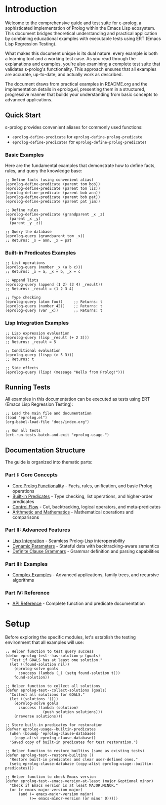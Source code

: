 
# Introduction

Welcome to the comprehensive guide and test suite for ε-prolog, a sophisticated implementation of Prolog within the Emacs Lisp ecosystem. This document bridges theoretical understanding and practical application by combining educational examples with executable tests using ERT (Emacs Lisp Regression Testing).

What makes this document unique is its dual nature: every example is both a learning tool and a working test case. As you read through the explanations and examples, you're also examining a complete test suite that validates ε-prolog's functionality. This approach ensures that all examples are accurate, up-to-date, and actually work as described.

The document draws from practical examples in README.org and the implementation details in eprolog.el, presenting them in a structured, progressive manner that builds your understanding from basic concepts to advanced applications.

## Quick Start

ε-prolog provides convenient aliases for commonly used functions:

-   `eprolog-define-predicate` for `eprolog-define-prolog-predicate`
-   `eprolog-define-predicate!` for `eprolog-define-prolog-predicate!`

### Basic Examples

Here are the fundamental examples that demonstrate how to define facts, rules, and query the knowledge base:

```
;; Define facts (using convenient alias)
(eprolog-define-predicate (parent tom bob))
(eprolog-define-predicate (parent tom liz))
(eprolog-define-predicate (parent bob ann))
(eprolog-define-predicate (parent bob pat))
(eprolog-define-predicate (parent pat jim))

;; Define rules
(eprolog-define-predicate (grandparent _x _z)
  (parent _x _y)
  (parent _y _z))

;; Query the database
(eprolog-query (grandparent tom _x))
;; Returns: _x = ann, _x = pat
```

### Built-in Predicates Examples

```
;; List operations
(eprolog-query (member _x (a b c)))
;; Returns: _x = a, _x = b, _x = c

;; Append lists
(eprolog-query (append (1 2) (3 4) _result))
;; Returns: _result = (1 2 3 4)

;; Type checking
(eprolog-query (atom foo))     ;; Returns: t
(eprolog-query (number 42))    ;; Returns: t
(eprolog-query (var _x))       ;; Returns: t
```

### Lisp Integration Examples

```
;; Lisp expression evaluation
(eprolog-query (lisp _result (+ 2 3)))
;; Returns: _result = 5

;; Conditional evaluation
(eprolog-query (lispp (> 5 3)))
;; Returns: t

;; Side effects
(eprolog-query (lisp! (message "Hello from Prolog!")))
```

## Running Tests

All examples in this documentation can be executed as tests using ERT (Emacs Lisp Regression Testing):

```
;; Load the main file and documentation
(load "eprolog.el")
(org-babel-load-file "docs/index.org")

;; Run all tests
(ert-run-tests-batch-and-exit "eprolog-usage-")
```

## Documentation Structure

The guide is organized into thematic parts:

### Part I: Core Concepts

-   [Core Prolog Functionality](core-prolog.md) - Facts, rules, unification, and basic Prolog operations
-   [Built-in Predicates](builtin-predicates.md) - Type checking, list operations, and higher-order predicates
-   [Control Flow](control-flow.md) - Cut, backtracking, logical operators, and meta-predicates
-   [Arithmetic and Mathematics](arithmetic.md) - Mathematical operations and comparisons

### Part II: Advanced Features

-   [Lisp Integration](lisp-integration.md) - Seamless Prolog-Lisp interoperability
-   [Dynamic Parameters](dynamic-parameters.md) - Stateful data with backtracking-aware semantics
-   [Definite Clause Grammars](dcg.md) - Grammar definition and parsing capabilities

### Part III: Examples

-   [Complex Examples](examples.md) - Advanced applications, family trees, and recursive algorithms

### Part IV: Reference

-   [API Reference](api-reference.md) - Complete function and predicate documentation

# Setup

Before exploring the specific modules, let's establish the testing environment that all examples will use:

```emacs-lisp
;; Helper function to test query success
(defun eprolog-test--has-solution-p (goals)
  "Test if GOALS has at least one solution."
  (let ((found-solution nil))
    (eprolog-solve goals 
      :success (lambda (_) (setq found-solution t)))
    found-solution))

;; Helper function to collect all solutions
(defun eprolog-test--collect-solutions (goals)
  "Collect all solutions for GOALS."
  (let ((solutions '()))
    (eprolog-solve goals
      :success (lambda (solution) 
                 (push solution solutions)))
    (nreverse solutions)))

;; Store built-in predicates for restoration
(defvar eprolog-usage--builtin-predicates
  (when (boundp 'eprolog-clause-database)
    (copy-alist eprolog-clause-database))
  "Saved copy of built-in predicates for test restoration.")

;; Helper function to restore builtins (same as existing tests)
(defun eprolog-test--restore-builtins ()
  "Restore built-in predicates and clear user-defined ones."
  (setq eprolog-clause-database (copy-alist eprolog-usage--builtin-predicates)))

;; Helper function to check Emacs version
(defun eprolog-test--emacs-version-at-least (major &optional minor)
  "Check if Emacs version is at least MAJOR.MINOR."
  (or (> emacs-major-version major)
      (and (= emacs-major-version major)
           (>= emacs-minor-version (or minor 0)))))
```

